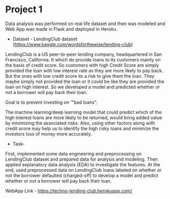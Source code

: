 # Project 1
Data analysis was performed on real life dataset and then was modeled and Web App was made in Flask and deployed in Heroku.


- Dataset - LendingClub dataset 
(https://www.kaggle.com/wordsforthewise/lending-club)

LendingClub is a US peer-to-peer lending company, headquartered in San Francisco, California. It which do provide loans to its customers mainly on the basis of credit score. 
So customers with high Credit Score are simply provided the loan with low interest rate as they are more likely to pay back. But the ones with low credit score its a risk to give them the loan. 
They maybe simply not provided the loan or it could be like they are provided the loan on high interest. 
So we developed a model and predicted  whether or not a borrower will pay back their loan. 


Goal is to prevent investing on '"bad loans". 

The machine learning/deep learning model that could predict which of the high interest loans are more likely to be returned, would bring added value by minimizing the associated risks. Also, using other factors along with credit score may help us to identify the high risky loans and minimize the investors loss of money more accurately.



- Task-

First, implemented some data engineering and preprocessing on LendingClub dataset and prepared data for analysis and modeling. 
Then applied explanatory data analysis (EDA) to investigate the features. 
At the end, used preprocessed data on LendingClub loans labeled on whether or not the borrower defaulted (charged-off) to develop a model and predict whether or not a borrower will pay back their loan. 

WebApp Link - https://techno-lending-club.herokuapp.com/
